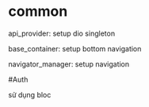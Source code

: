 # common

api_provider: setup dio singleton

base_container: setup bottom navigation

navigator_manager: setup navigation

#Auth

sử dụng bloc
